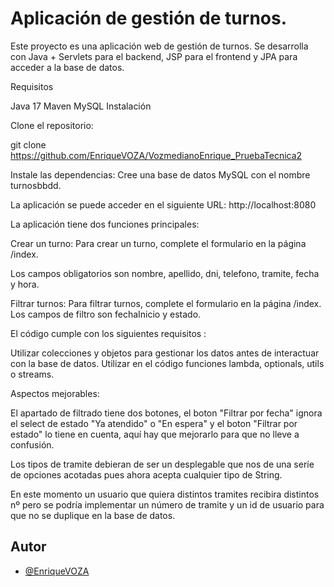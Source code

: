 # Aplicación de gestión de turnos.



Este proyecto es una aplicación web de gestión de turnos. Se desarrolla con Java + Servlets para el backend, JSP para el frontend y JPA para acceder a la base de datos.

Requisitos

Java 17
Maven
MySQL
Instalación

Clone el repositorio:

git clone https://github.com/EnriqueVOZA/VozmedianoEnrique_PruebaTecnica2

Instale las dependencias:
Cree una base de datos MySQL con el nombre turnosbbdd.

La aplicación se puede acceder en el siguiente URL: http://localhost:8080

La aplicación tiene dos funciones principales:

Crear un turno: Para crear un turno, complete el formulario en la página /index. 

Los campos obligatorios son nombre, apellido, dni, telefono, tramite, fecha y hora.

Filtrar turnos: Para filtrar turnos, complete el formulario en la página /index. Los campos de filtro son fechaInicio y estado.
 
El código cumple con los siguientes requisitos :

Utilizar colecciones y objetos para gestionar los datos antes de interactuar con la base de datos.
Utilizar en el código funciones lambda, optionals, utils o streams.

Aspectos mejorables:

El apartado de filtrado tiene dos botones, el boton "Filtrar por fecha" ignora el select de estado "Ya atendido" o "En espera" y el boton "Filtrar por estado" lo tiene en cuenta, aquí hay que mejorarlo para que no lleve a confusión.

Los tipos de tramite debieran de ser un desplegable que nos de una seríe de opciones acotadas pues ahora acepta cualquier tipo de String.

En este momento un usuario que quiera distintos tramites recibira distintos nº pero se podría implementar un número de tramite y un id de usuario para que no se duplique en la base de datos.



## Autor

- [@EnriqueVOZA](https://www.github.com/EnriqueVOZA)
